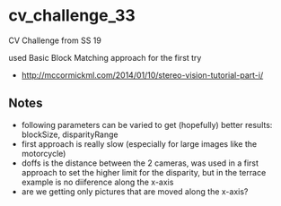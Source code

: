 # cv_challenge_33
CV Challenge from SS 19

used Basic Block Matching approach for the first try
- http://mccormickml.com/2014/01/10/stereo-vision-tutorial-part-i/


## Notes
- following parameters can be varied to get (hopefully) better results: blockSize, disparityRange
- first approach is really slow (especially for large images like the motorcycle)
- doffs is the distance between the 2 cameras, was used in a first approach to set the higher limit for the disparity, but in the terrace example is no diiference along the x-axis
- are we getting only pictures that are moved along the x-axis?
